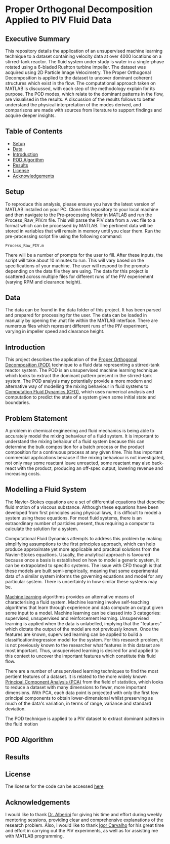 # Proper Orthogonal Decomposition Applied to PIV Fluid Data

## Executive Summary

This repository details the application of an unsupervised machine learning technique to a dataset containing velocity data at over 4000 locations on a stirred-tank reactor. The fluid system under study is water in a single-phase rotated using a 6-bladed Rushton turbine impeller. The dataset was acquired using 2D Particle Image Velocimetry. The Proper Orthogonal Decomposition is applied to the dataset to uncover dominant coherent structures which exist in the flow. The computational approach taken on MATLAB is discussed, with each step of the methodology explain for its purpose. The POD modes, which relate to the dominant patterns in the flow, are visualised in the results. A discussion of the results follows to better understand the physical interpretation of the modes derived, and comparisons are made with sources from literature to support findings and acquire deeper insights. 

## Table of Contents

- [Setup](#setup)
- [Data](#data)
- [Introduction](#introduction)
- [POD Algorithm](#pod-algorithm)
- [Results](#results)
- [License](#license)
- [Acknowledgements](#acknowledgements)

## Setup

To reproduce this analysis, please ensure you have the latest version of MATLAB installed on your PC. Clone this repository to your local machine and then navigate to the Pre-processing folder in MATLAB and run the Process_Raw_PIV.m file. This will parse the PIV data from a .vec file to a format which can be processed by MATLAB. The pertinent data will be stored in variables that will remain in memory until you clear them. Run the pre-processing script file using the following command:

``` 
Process_Raw_PIV.m
```

There will be a number of prompts for the user to fill. After these inputs, the script will take about 10 minutes to run. This will vary based on the specifications of your machine. The user will respond to the prompts depending on the data file they are using. The data for this project is scattered across multiple files for different runs of the PIV experiement (varying RPM and clearance height). 

## Data

The data can be found in the data folder of this project. It has been parsed and prepared for processing for the user. The data can be loaded in manually by opening the .mat file within the MATLAB interface. There are numerous files which represent different runs of the PIV experiment, varying in impeller speed and clearance height. 

## Introduction

This project describes the application of the [Proper Orthogonal Decomposition (POD)](https://en.wikipedia.org/wiki/Proper_orthogonal_decomposition)  technique to a fluid data representing a stirred-tank reactor system. The POD is an unsupervised machine learning technique which looks to extract the dominant pattern present in the stirred-tank system. The POD analysis may potentially provide a more modern and alternative way of modelling the mixing behaviour in fluid systems to [Computation Fluid Dynamics (CFD)](https://en.wikipedia.org/wiki/Computational_fluid_dynamics), which uses numerical analysis and computation to predict the state of a system given some initial state and boundaries. 

## Problem Statement

A problem in chemical engineering and fluid mechanics is being able to accurately model the mixing behaviour of a fluid system. It is important to understand the mixing behaiour of a fluid system because this can determine the bulk composition for a batch process or the product composition for a continuous process at any given time. This has important commercial applications because if the mixing behaviour is not investigated, not only may some reactant leave unreacted, some reactant may also back-react with the product, producing an off-spec output, lowering revenue and increasing costs.

## Modelling a Fluid System

The Navier-Stokes equations are a set of differential equations that describe fluid motion of a viscous substance. Although these equations have been developed from first principles using physical laws, it is difficult to model a system using these equations. For most fluid systems, there is an extraordinary number of particles present, thus requiring a computer to calculate the solution for a system. 

Computational Fluid Dynamics attempts to address this problem by making simplifying assumptions to the first principles approach, which can help produce approximate yet more applicable and pracitcal solutions from the Navier-Stokes equations. Usually, the analytical approach is favoured because once a basis is established on how to model a generic system, it can be extrapolated to specific systems. The issue with CFD though is that these models are built semi-empirically, meaning that some experimental data of a similar system informs the governing equations and model for any particular system. There is uncertainty in how similar these systems may be. 

[Machine learning](https://en.wikipedia.org/wiki/Machine_learning) algorithms provides an alternative means of characterising a fluid system. Machine learning involve self-teaching algorithms that learn through experience and data compute an output given some input to a model. Machine learning can be classed into 3 categories: supervised, unsupervised and reinforcement learning. Unsupervised learning is applied when the data is unlabelled, implying that the "features" which dictate the output of the model are not previously known. Once the features are known, supervised learning can be applied to build a classification/regression model for the system. For this research problem, it is not previously known to the researcher what features in this dataset are most important. Thus, unsupervised learning is desired for and applied to this context to uncover the important features which constitute this fluid flow.

There are a number of unsupervised learning techniques to find the most pertient features of a dataset.
It is related to the more widely known [Principal Component Analysis (PCA)](https://en.wikipedia.org/wiki/Principal_component_analysis) from the field of statistics, which looks to reduce a dataset with many dimensions to fewer, more important dimensions. With PCA, each data point is projected with only the first few principal components to obtain lower-dimensional whilst preserving as much of the data's variation, in terms of range, variance and standard deviation.

The POD technique is applied to a PIV dataset to extract dominant patters in the fluid motion

## POD Algorithm

## Results

## License

The license for the code can be accessed [here](LICENSE.md)

## Acknowledgements

I would like to thank [Dr. Alberini](https://www.linkedin.com/in/federico-alberini-advance-measurement-research/) for giving his time and effort during weekly mentoring sessions, providing clear and comprehensive explanations of the research problem. Also, I would like to thank [Igor Carvalho](https://www.linkedin.com/in/igorscarvalho/) for his great time and effort in carrying out the PIV experiments, as well as for assisting me with MATLAB programming. 
